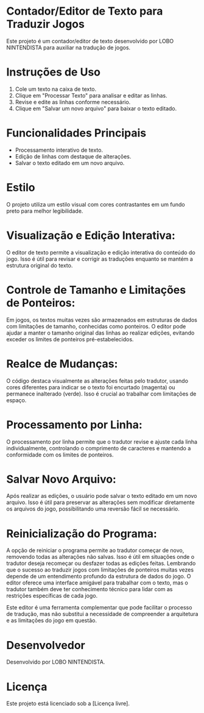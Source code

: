 #  Contador/Editor de Texto para Traduzir Jogos

Este projeto é um contador/editor de texto desenvolvido por LOBO NINTENDISTA para auxiliar na tradução de jogos.

# Instruções de Uso

1. Cole um texto na caixa de texto.
2. Clique em "Processar Texto" para analisar e editar as linhas.
3. Revise e edite as linhas conforme necessário.
4. Clique em "Salvar um novo arquivo" para baixar o texto editado.

# Funcionalidades Principais

- Processamento interativo de texto.
- Edição de linhas com destaque de alterações.
- Salvar o texto editado em um novo arquivo.

# Estilo

O projeto utiliza um estilo visual com cores contrastantes em um fundo preto para melhor legibilidade.

# Visualização e Edição Interativa:

O editor de texto permite a visualização e edição interativa do conteúdo do jogo. Isso é útil para revisar e corrigir 
as traduções enquanto se mantém a estrutura original do texto.

# Controle de Tamanho e Limitações de Ponteiros:

Em jogos, os textos muitas vezes são armazenados em estruturas de dados com limitações de tamanho, conhecidas 
como ponteiros. O editor pode ajudar a manter o tamanho original das linhas ao realizar edições, evitando exceder 
os limites de ponteiros pré-estabelecidos.

# Realce de Mudanças:

O código destaca visualmente as alterações feitas pelo tradutor, usando cores diferentes para indicar se o texto 
foi encurtado (magenta) ou permanece inalterado (verde). Isso é crucial ao trabalhar com limitações de espaço.

# Processamento por Linha:

O processamento por linha permite que o tradutor revise e ajuste cada linha individualmente, controlando o 
comprimento de caracteres e mantendo a conformidade com os limites de ponteiros.

# Salvar Novo Arquivo:

Após realizar as edições, o usuário pode salvar o texto editado em um novo arquivo. Isso é útil para preservar 
as alterações sem modificar diretamente os arquivos do jogo, possibilitando uma reversão fácil se necessário.

# Reinicialização do Programa:

A opção de reiniciar o programa permite ao tradutor começar de novo, removendo todas as alterações não salvas. 
Isso é útil em situações onde o tradutor deseja recomeçar ou desfazer todas as edições feitas.
Lembrando que o sucesso ao traduzir jogos com limitações de ponteiros muitas vezes depende de um entendimento 
profundo da estrutura de dados do jogo. O editor oferece uma interface amigável para trabalhar com o texto, mas 
o tradutor também deve ter conhecimento técnico para lidar com as restrições específicas de cada jogo. 

Este editor é uma ferramenta complementar que pode facilitar o processo de tradução, mas não substitui a necessidade 
de compreender a arquitetura e as limitações do jogo em questão.

# Desenvolvedor

Desenvolvido por LOBO NINTENDISTA.

# Licença

Este projeto está licenciado sob a [Licença livre].
